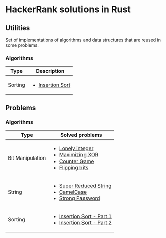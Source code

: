# HackerRank solutions in Rust

## Utilities

Set of implementations of algorithms and data structures that are reused in some problems.

### **Algorithms**

| Type | Description |
------ | ----------- |
| Sorting | <ul><li>[Insertion Sort](./algorithms/sorting/utils/insertion-sort/src/main.rs)</li></ul> |

## Problems

### **Algorithms**

| Type | Solved problems |
------ | --------------- |
| Bit Manipulation | <ul><li>[Lonely integer](./algorithms/bit-manipulation/lonely-integer/README.md)</li><li>[Maximizing XOR](./algorithms/bit-manipulation/maximizing-xor/README.md)</li><li>[Counter Game](./algorithms/bit-manipulation/counter-game/README.md)</li><li>[Flipping bits](./algorithms/bit-manipulation/flipping-bits/src/main.rs)</li></ul> |
| String | <ul><li>[Super Reduced String](./algorithms/strings/super-reduced-string/src/main.rs)</li><li>[CamelCase](./algorithms/strings/camel-case/src/main.rs)</li><li>[Strong Password](./algorithms/strings/strong-password/src/main.rs)</li></ul> |
| Sorting | <ul><li>[Insertion Sort - Part 1](./algorithms/sorting/insertion-sort-part-1/src/main.rs)</li><li>[Insertion Sort - Part 2](./algorithms/sorting/insertion-sort-part-2/src/main.rs)</li></ul> |
